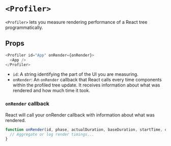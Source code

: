 # `<Profiler>`

`<Profiler>` lets you measure rendering performance of a React tree programmatically.

## Props

```js
<Profiler id="App" onRender={onRender}>
  <App />
</Profiler>
```

- `id`: A string identifying the part of the UI you are measuring.
- `onRender`: An `onRender` callback that React calls every time components within the profiled tree update. It receives information about what was rendered and how much time it took.


### `onRender` callback 

React will call your onRender callback with information about what was rendered.

```js
function onRender(id, phase, actualDuration, baseDuration, startTime, commitTime) {
  // Aggregate or log render timings...
}
```